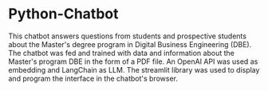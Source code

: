 # Python-Chatbot

This chatbot answers questions from students and prospective students about the Master's degree program in Digital Business Engineering (DBE).
The chatbot was fed and trained with data and information about the Master's program DBE in the form of a PDF file. 
An OpenAI API was used as embedding and LangChain as LLM. 
The streamlit library was used to display and program the interface in the chatbot's browser. 
